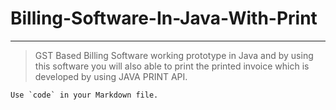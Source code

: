 # Billing-Software-In-Java-With-Print
____

>GST Based Billing Software working prototype in Java and by using this software you will also able to print the printed invoice which is developed by using JAVA PRINT API.

``Use `code` in your Markdown file.``
